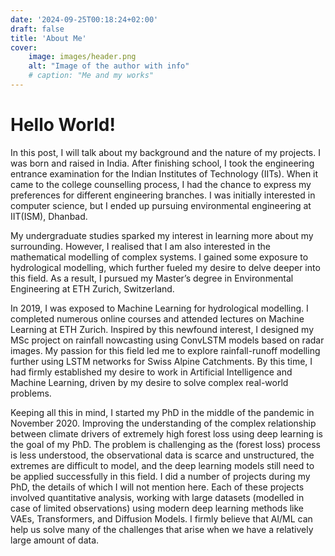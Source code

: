 ```yaml
---
date: '2024-09-25T00:18:24+02:00'
draft: false
title: 'About Me'
cover:
    image: images/header.png
    alt: "Image of the author with info"
    # caption: "Me and my works"
---
```


# Hello World!

In this post, I will talk about my background and the nature of my projects. I was born and raised in India. After finishing school, I took the engineering entrance examination for the Indian Institutes of Technology (IITs). When it came to the college counselling process, I had the chance to express my preferences for different engineering branches. I was initially interested in computer science, but I ended up pursuing environmental engineering at IIT(ISM), Dhanbad. 

My undergraduate studies sparked my interest in learning more about my surrounding. However, I realised that I am also interested in the mathematical modelling of complex systems. I gained some exposure to hydrological modelling, which further fueled my desire to delve deeper into this field. As a result, I pursued my Master’s degree in Environmental Engineering at ETH Zurich, Switzerland.

In 2019, I was exposed to Machine Learning for hydrological modelling. I completed numerous online courses and attended lectures on Machine Learning at ETH Zurich. Inspired by this newfound interest, I designed my MSc project on rainfall nowcasting using ConvLSTM models based on radar images. My passion for this field led me to explore rainfall-runoff modelling further using LSTM networks for Swiss Alpine Catchments. By this time, I had firmly established my desire to work in Artificial Intelligence and Machine Learning, driven by my desire to solve complex real-world problems.

Keeping all this in mind, I started my PhD in the middle of the pandemic in November 2020. Improving the understanding of the complex relationship between climate drivers of extremely high forest loss using deep learning is the goal of my PhD. The problem is challenging as the (forest loss) process is less understood, the observational data is scarce and unstructured, the extremes are difficult to model, and the deep learning models still need to be applied successfully in this field. I did a number of projects during my PhD, the details of which I will not mention here. Each of these projects involved quantitative analysis, working with large datasets (modelled in case of limited observations) using modern deep learning methods like VAEs, Transformers, and Diffusion Models. I firmly believe that AI/ML can help us solve many of the challenges that arise when we have a relatively large amount of data.  